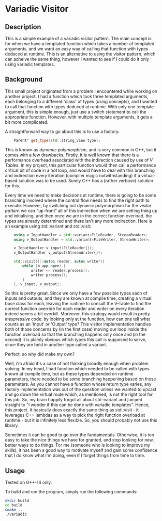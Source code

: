 # Variadic Visitor

## Description

This is a simple example of a variadic visitor pattern. The main concept is for when we have a templated function which takes a number of templated arguments, and we want an easy way of calling that function with types deduced at runtime. This is an alternative to using the visitor pattern, which can acheive the same thing, however I wanted to see if I could do it only using variadic templates. 

## Background

This small project originated from a problem I encountered while working on another project. I had a function which took three templated arguments, each belonging to a different 'class' of types (using concepts), and I wanted to call that function with types deduced at runtime. With only one template argument, this is simple enough, just use a switch statement to call the appropriate function. However, with multiple template arguments, it gets a bit more complicated.

A straightforward way to go about this is to use a factory:
```c++
    Parent* get_type(std::string_view type);
```
This is known as *dynamic polymorphism*, and is very common in C++, but it comes with a few drawbacks. Firstly, it is well known that there is a performance overhead associated with the indirection caused by use of *V Tables*. In my project, this particular function would then call a performance critical bit of code in a hot loop, and would have to deal with this branching and indirection every iteration (compiler magic notwithstanding) if a virtual-based solution was to be used. Surely C++ has a (rather verbose) solution for this.

Every time we need to make decisions at runtime, there is going to be some branching involved where the control flow needs to find the right path to execute. However, by switching out dynamic polymorphism for the *visitor pattern* we can "up-front" all of this indirection when we are setting thing up and initialising, and then once we are in the correct function overload, the types are already determined and there isn't any more indirection. Here is an example using std::variant and std::visit:

```c++
    using v_InputHandler = std::variant<FileReader, StreamReader>;
    using v_OutputHandler = std::variant<FileWriter, StreamWriter>;

    v_InputHandler v_input(FileReader{});
    v_OutputHandler v_output(StreamWriter{});

    std::visit([](auto& reader, auto& writer){
        while (b_app_open) {
            writer << reader.process();
            writer.process();
        }
    }, v_input, v_output);
```

So this is pretty great. Since we only have a few possible types each of inputs and outputs, and they are known at compile time, creating a virtual base class for each, leaving the runtime to consult the V-Table to find the correct function override for each reader and writer on every iteration indeed seems a bit overkill. Moreover, this strategy would result in pretty *inexpressive* code: by looking only at the function, how can one tell what counts as an 'Input' or 'Output' type? This visitor implementation handles both of those concerns by (in the first case) moving our loop inside the function overload so that the branching happens only once and (in the second) it is plainly obvious which types this call is supposed to serve, since they are held in another type called a variant. 

Perfect, so why did make my own? 

Well, i'm afraid it's a case of not thinking broadly enough when problem solving. In my head, I had function which needed to be called with types known at compile time, but as these types depended on runtime parameters, there needed to be some branching happening based on these parameters. As you cannot have a function whose return type varies, any factory implementation was out of the question unless we wanted to upcast and go down the virtual route which, as mentioned, is not the right tool for this job. So, my brain happily forgot all about std::variant and jumped straight to "I wonder if this can be done with variadic templates". Hence, this project. It basically does exactly the same thing as std::visit - it leverages C++ lambdas as a way to pick the right function overload at runtime - but it is infinitely less flexible. So, you should probably not use this library.

Sometimes it can be good to go over the fundamentals. Otherwise, it is too easy to take the nice things we have for granted, and stop looking for new, better ways to do things. For me (someone who is looking to improve my skills), it has been a good way to motivate myself and gain some confidence that I do know what I'm doing, even if I forget things from time to time.

## Usage

Tested on G++-14 only.

To build and run the program, simply run the following commands:

```bash
mkdir build
cd build
cmake ..
./variadic
```